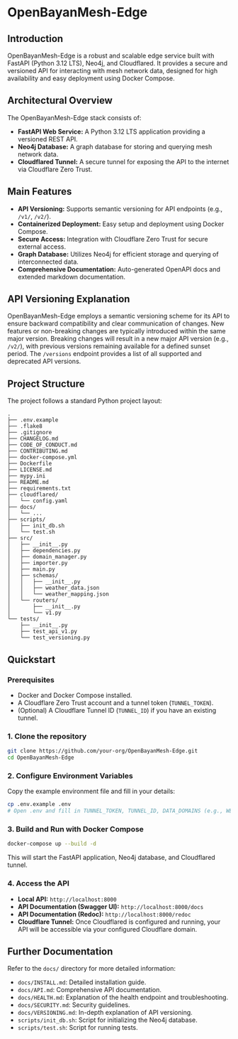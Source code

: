 # OpenBayanMesh-Edge

## Introduction
OpenBayanMesh-Edge is a robust and scalable edge service built with FastAPI (Python 3.12 LTS), Neo4j, and Cloudflared. It provides a secure and versioned API for interacting with mesh network data, designed for high availability and easy deployment using Docker Compose.

## Architectural Overview
The OpenBayanMesh-Edge stack consists of:
- **FastAPI Web Service:** A Python 3.12 LTS application providing a versioned REST API.
- **Neo4j Database:** A graph database for storing and querying mesh network data.
- **Cloudflared Tunnel:** A secure tunnel for exposing the API to the internet via Cloudflare Zero Trust.

## Main Features
- **API Versioning:** Supports semantic versioning for API endpoints (e.g., `/v1/`, `/v2/`).
- **Containerized Deployment:** Easy setup and deployment using Docker Compose.
- **Secure Access:** Integration with Cloudflare Zero Trust for secure external access.
- **Graph Database:** Utilizes Neo4j for efficient storage and querying of interconnected data.
- **Comprehensive Documentation:** Auto-generated OpenAPI docs and extended markdown documentation.

## API Versioning Explanation
OpenBayanMesh-Edge employs a semantic versioning scheme for its API to ensure backward compatibility and clear communication of changes. New features or non-breaking changes are typically introduced within the same major version. Breaking changes will result in a new major API version (e.g., `/v2/`), with previous versions remaining available for a defined sunset period. The `/versions` endpoint provides a list of all supported and deprecated API versions.

## Project Structure

The project follows a standard Python project layout:

```
.
├── .env.example
├── .flake8
├── .gitignore
├── CHANGELOG.md
├── CODE_OF_CONDUCT.md
├── CONTRIBUTING.md
├── docker-compose.yml
├── Dockerfile
├── LICENSE.md
├── mypy.ini
├── README.md
├── requirements.txt
├── cloudflared/
│   └── config.yaml
├── docs/
│   └── ...
├── scripts/
│   ├── init_db.sh
│   └── test.sh
├── src/
│   ├── __init__.py
│   ├── dependencies.py
│   ├── domain_manager.py
│   ├── importer.py
│   ├── main.py
│   ├── schemas/
│   │   ├── __init__.py
│   │   ├── weather_data.json
│   │   └── weather_mapping.json
│   └── routers/
│       ├── __init__.py
│       └── v1.py
└── tests/
    ├── __init__.py
    ├── test_api_v1.py
    └── test_versioning.py
```

## Quickstart

### Prerequisites
- Docker and Docker Compose installed.
- A Cloudflare Zero Trust account and a tunnel token (`TUNNEL_TOKEN`).
- (Optional) A Cloudflare Tunnel ID (`TUNNEL_ID`) if you have an existing tunnel.

### 1. Clone the repository
```bash
git clone https://github.com/your-org/OpenBayanMesh-Edge.git
cd OpenBayanMesh-Edge
```

### 2. Configure Environment Variables
Copy the example environment file and fill in your details:
```bash
cp .env.example .env
# Open .env and fill in TUNNEL_TOKEN, TUNNEL_ID, DATA_DOMAINS (e.g., WEATHER,HEALTH), REGION (e.g., PH-NCR), and any other desired configurations.
```

### 3. Build and Run with Docker Compose
```bash
docker-compose up --build -d
```
This will start the FastAPI application, Neo4j database, and Cloudflared tunnel.

### 4. Access the API
- **Local API:** `http://localhost:8000`
- **API Documentation (Swagger UI):** `http://localhost:8000/docs`
- **API Documentation (Redoc):** `http://localhost:8000/redoc`
- **Cloudflare Tunnel:** Once Cloudflared is configured and running, your API will be accessible via your configured Cloudflare domain.

## Further Documentation
Refer to the `docs/` directory for more detailed information:
- `docs/INSTALL.md`: Detailed installation guide.
- `docs/API.md`: Comprehensive API documentation.
- `docs/HEALTH.md`: Explanation of the health endpoint and troubleshooting.
- `docs/SECURITY.md`: Security guidelines.
- `docs/VERSIONING.md`: In-depth explanation of API versioning.
- `scripts/init_db.sh`: Script for initializing the Neo4j database.
- `scripts/test.sh`: Script for running tests.